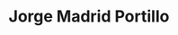 ---
id: "jorgemadrid"
image: 
  src: "/src/images/jorgemadrid.jpg"
  alt: "jorge madrid"
title: "Jorge Madrid Portillo"
location: "USA, Manhattan - Madrid, Spain"
year: ""
platform: "Web Dev, Software solutions"
tech: "Shopify (Hydrogen and Liquid), Javascript, React, Remix, Wordpress, React Native, PHP"
show_title: {portfolio: true, card: false}
secondary_link: { href: "/data/Jorge_Madrid_Portillo_CV.pdf", text: "Download my resume in pdf" }
url: "https://www.linkedin.com/in/jorge-madrid-0b17a915a/"
description: I am a software engineer with more than 12 years of experience in the field, both as a freelance and working for other companies. After graduating from San Pablo CEU 
            in Madrid I traveled to Denmark and completed a Master in Computer Science at Aalborg University . I like to explore many fields but have been mainly focused in web development and 
            mobile applications. Among my areas of expertise are React, Astro, Remix, Shopify (Hydrogen and Liquid), Wordpress, React Native and PHP, but I am ready to implement
            software solutions beyond this scope if necessary. Below you can check out my linkedin profile and download my resume in PDF.
---